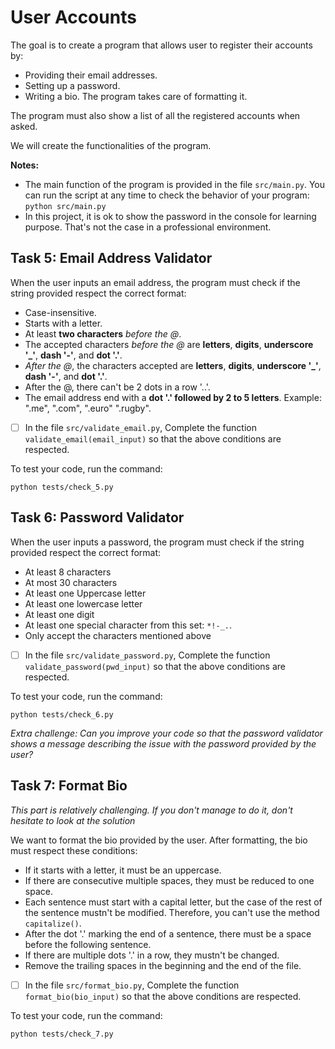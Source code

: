 # User Accounts
The goal is to create a program that allows user to register their accounts by:
* Providing their email addresses.
* Setting up a password.
* Writing a bio. The program takes care of formatting it.

The program must also show a list of all the registered accounts when asked.

We will create the functionalities of the program.

**Notes:** 
* The main function of the program is provided in the file `src/main.py`. You can run the script at any time to check the behavior of your program: `python src/main.py`
* In this project, it is ok to show the password in the console for learning purpose. That's not the case in a professional environment.

## Task 5: Email Address Validator
When the user inputs an email address, the program must check if the string provided respect the correct format:
* Case-insensitive.
* Starts with a letter.
* At least **two characters** *before the @*.
* The accepted characters *before the @* are **letters**, **digits**, **underscore '_'**, **dash '-'**, and **dot '.'**.
* *After the @*, the characters accepted are **letters**, **digits**, **underscore '_'**, **dash '-'**, and **dot '.'**.
* After the @, there can't be 2 dots in a row '..'.
* The email address end with a **dot '.' followed by 2 to 5 letters**. Example: ".me", ".com", ".euro" ".rugby".

- [ ] In the file ``src/validate_email.py``, Complete the function ``validate_email(email_input)`` so that the above conditions are respected.

To test your code, run the command:
```
python tests/check_5.py
```

## Task 6: Password Validator
When the user inputs a password, the program must check if the string provided respect the correct format:
* At least 8 characters
* At most 30 characters
* At least one Uppercase letter
* At least one lowercase letter
* At least one digit
* At least one special character from this set: `*!-_.`.
* Only accept the characters mentioned above

- [ ] In the file `src/validate_password.py`, Complete the function `validate_password(pwd_input)` so that the above conditions are respected.

To test your code, run the command:
```
python tests/check_6.py
```
*Extra challenge: Can you improve your code so that the password validator shows a message describing the issue with the password provided by the user?*

## Task 7: Format Bio
*This part is relatively challenging. If you don't manage to do it, don't hesitate to look at the solution*

We want to format the bio provided by the user. After formatting, the bio must respect these conditions:
* If it starts with a letter, it must be an uppercase.
* If there are consecutive multiple spaces, they must be reduced to one space.
* Each sentence must start with a capital letter, but the case of the rest of the sentence mustn't be modified. Therefore, you can't use the method `capitalize()`.
* After the dot '.'  marking the end of a sentence, there must be a space before the following sentence.
* If there are multiple dots '.' in a row, they mustn't be changed.
* Remove the trailing spaces in the beginning and the end of the file.

- [ ] In the file `src/format_bio.py`, Complete the function `format_bio(bio_input)` so that the above conditions are respected.

To test your code, run the command:
```
python tests/check_7.py
```
